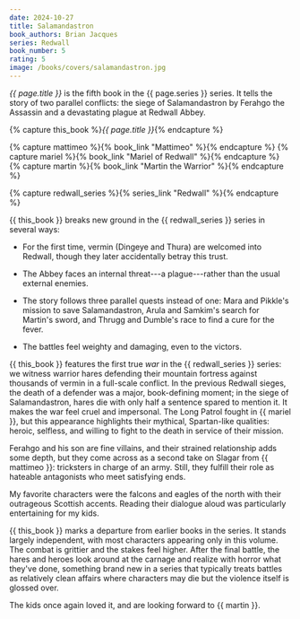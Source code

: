 ```yaml
---
date: 2024-10-27
title: Salamandastron
book_authors: Brian Jacques
series: Redwall
book_number: 5
rating: 5
image: /books/covers/salamandastron.jpg
---
```


<cite class="book-title">{{ page.title }}</cite> is the fifth book in the
<span class="book-series">{{ page.series }}</span> series. It tells the story
of two parallel conflicts: the siege of Salamandastron by Ferahgo the Assassin
and a devastating plague at Redwall Abbey.

{% capture this_book %}<cite class="book-title">{{ page.title }}</cite>{% endcapture %}

{% capture mattimeo %}{% book_link "Mattimeo" %}{% endcapture %}
{% capture mariel %}{% book_link "Mariel of Redwall" %}{% endcapture %}
{% capture martin %}{% book_link "Martin the Warrior" %}{% endcapture %}

{% capture redwall_series %}{% series_link "Redwall" %}{% endcapture %}

{{ this_book }} breaks new ground in the {{ redwall_series }} series in
several ways:

- For the first time, vermin (Dingeye and Thura) are welcomed into Redwall,
  though they later accidentally betray this trust.

- The Abbey faces an internal threat---a plague---rather than the usual
  external enemies.

- The story follows three parallel quests instead of one: Mara and Pikkle's
  mission to save Salamandastron, Arula and Samkim's search for Martin's sword,
  and Thrugg and Dumble's race to find a cure for the fever.

- The battles feel weighty and damaging, even to the victors.

{{ this_book }} features the first true *war* in the {{ redwall_series }}
series: we witness warrior hares defending their mountain fortress against
thousands of vermin in a full-scale conflict. In the previous Redwall sieges,
the death of a defender was a major, book-defining moment; in the siege of
Salamandastron, hares die with only half a sentence spared to mention it. It
makes the war feel cruel and impersonal. The Long Patrol fought in {{ mariel
}}, but this appearance highlights their mythical, Spartan-like qualities:
heroic, selfless, and willing to fight to the death in service of their
mission.

Ferahgo and his son are fine villains, and their strained relationship adds
some depth, but they come across as a second take on Slagar from {{ mattimeo
}}: tricksters in charge of an army. Still, they fulfill their role as
hateable antagonists who meet satisfying ends.

My favorite characters were the falcons and eagles of the north with their
outrageous Scottish accents. Reading their dialogue aloud was particularly
entertaining for my kids.

{{ this_book }} marks a departure from earlier books in the series. It stands
largely independent, with most characters appearing only in this volume. The
combat is grittier and the stakes feel higher. After the final battle, the
hares and heroes look around at the carnage and realize with horror what
they've done, something brand new in a series that typically treats battles as
relatively clean affairs where characters may die but the violence itself is
glossed over.

The kids once again loved it, and are looking forward to {{ martin }}.
